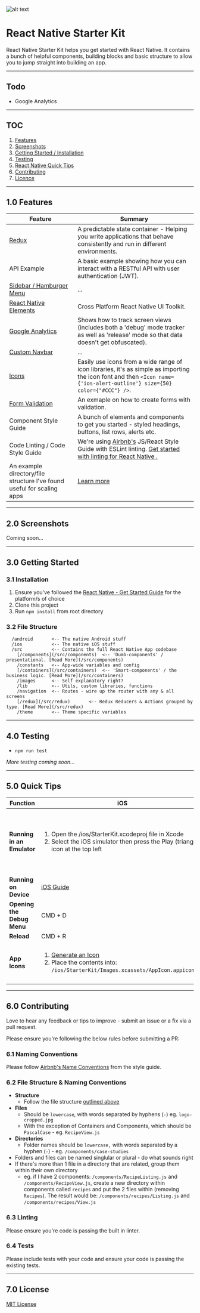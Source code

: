 ![alt text](https://dl.dropboxusercontent.com/u/46690444/GITHUB/rnsk-logo.jpg "React Native Starter Kit")

# React Native Starter Kit

React Native Starter Kit helps you get started with React Native. It contains a bunch of helpful components, building blocks and basic structure to allow you to jump straight into building an app.

---

## Todo

- Google Analytics


---

## TOC

1. [Features](#10-features)
2. [Screenshots](#20-screenshots)
3. [Getting Started / Installation](#30-getting-started)
4. [Testing](#40-testing)
5. [React Native Quick Tips](#50-quick-tips)
6. [Contributing](#60-contributing)
7. [Licence](#70-license)

---

## 1.0 Features

| Feature | Summary |
|---|---|
| [Redux](https://github.com/reactjs/react-redux) | A predictable state container - Helping you write applications that behave consistently and run in different environments. |
| API Example | A basic example showing how you can interact with a RESTful API with user authentication (JWT). |
| [Sidebar / Hamburger Menu](https://github.com/react-native-community/react-native-side-menu) | ... |
| [React Native Elements](https://github.com/react-native-community/react-native-elements) | Cross Platform React Native UI Toolkit. |
| [Google Analytics](https://github.com/idehub/react-native-google-analytics-bridge) | Shows how to track screen views (includes both a 'debug' mode tracker as well as 'release' mode so that data doesn't get obfuscated). |
| [Custom Navbar](https://github.com/react-native-community/react-native-navbar) | ... |
| [Icons](https://github.com/oblador/react-native-vector-icons) | Easily use icons from a wide range of icon libraries, it's as simple as importing the icon font and then `<Icon name={'ios-alert-outline'} size={50} color={"#CCC"} />`. |
| [Form Validation](https://github.com/gcanti/tcomb-form-native) | An exmaple on how to create forms with validation. |
| Component Style Guide | A bunch of elements and components to get you started - styled headings, buttons, list rows, alerts etc. |
| Code Linting / Code Style Guide | We're using [Airbnb's](https://github.com/airbnb/javascript) JS/React Style Guide with ESLint linting. [Get started with linting for React Native .](https://medium.com/pvtl/linting-for-react-native-bdbb586ff694) |
| An example directory/file structure I've found useful for scaling apps | [Learn more](#32-working-with-the-structure) |

---

## 2.0 Screenshots

Coming soon...

---

## 3.0 Getting Started

### 3.1 Installation

1. Ensure you've followed the [React Native - Get Started Guide](https://facebook.github.io/react-native/docs/getting-started.html) for the platform/s of choice
2. Clone this project
3. Run `npm install` from root directory

### 3.2 File Structure

```
  /android       <-- The native Android stuff
  /ios           <-- The native iOS stuff
  /src           <-- Contains the full React Native App codebase
    [/components](/src/components)  <-- 'Dumb-components' / presentational. [Read More](/src/components)
    /constants   <-- App-wide variables and config
    [/containers](/src/containers)  <-- 'Smart-components' / the business logic. [Read More](/src/containers)
    /images      <-- Self explanatory right?
    /lib         <-- Utils, custom libraries, functions
    /navigation  <-- Routes - wire up the router with any & all screens
    [/redux](/src/redux)       <-- Redux Reducers & Actions grouped by type. [Read More](/src/redux)
    /theme       <-- Theme specific variables
```

---

## 4.0 Testing

- `npm run test`

*More testing coming soon...*

---

## 5.0 Quick Tips

| Function | iOS | Android |
|---|---|---|
| **Running in an Emulator** | <ol><li>Open the /ios/StarterKit.xcodeproj file in Xcode</li><li>Select the iOS simulator then press the Play (triangle) icon at the top left</li></ul> | <ol><li>From terminal, run `android avd`. This will open the Android Virtual Device Manager. Select a device to open. </li><li>In a new terminal window, enter the root directory of the project, then run: `react-native run-android`</li></ul> |
| **Running on Device** | [iOS Guide](https://facebook.github.io/react-native/docs/running-on-device-ios.html) | [Android Guide](https://facebook.github.io/react-native/docs/running-on-device-android.html) |
| **Opening the Debug Menu** | CMD + D | CMD + M |
| **Reload** | CMD + R | Double tap R on your keyboard |
| **App Icons** | <ol><li>[Generate an Icon](https://makeappicon.com/)</li><li>Place the contents into: `/ios/StarterKit/Images.xcassets/AppIcon.appiconset`</li></ol> | <ol><li>[Generate an Icon](https://makeappicon.com/)</li><li>Place the contents into: `/android/app/src/main/res/mipmap-*/ic_launcher.png`</li></ol> |

---

## 6.0 Contributing

Love to hear any feedback or tips to improve - submit an issue or a fix via a pull request.

Please ensure you're following the below rules before submitting a PR:

### 6.1 Naming Conventions

Please follow [Airbnb's Name Conventions](https://github.com/airbnb/javascript#naming-conventions) from the style guide.

### 6.2 File Structure & Naming Conventions

- __Structure__
  - Follow the file structure [outlined above](#32-file-structure)
- __Files__
  - Should be `lowercase`, with words separated by hyphens (`-`) eg. `logo-cropped.jpg`
  - With the exception of Containers and Components, which should be `PascalCase` - eg. `RecipeView.js`
- __Directories__
  - Folder names should be `lowercase,` with words separated by a hyphen (`-`) - eg. `/components/case-studies`
- Folders and files can be named singlular or plural - do what sounds right
- If there's more than 1 file in a directory that are related, group them within their own directory
  - eg. if I have 2 components: `/components/RecipeListing.js` and `/components/RecipeView.js`, create a new directory within components called `recipes` and put the 2 files within (removing `Recipes`). The result would be: `/components/recipes/Listing.js` and `/components/recipes/View.js`

### 6.3 Linting

Please ensure you're code is passing the built in linter.

### 6.4 Tests

Please include tests with your code and ensure your code is passing the existing tests.

---

## 7.0 License

[MIT License](LICENSE)
